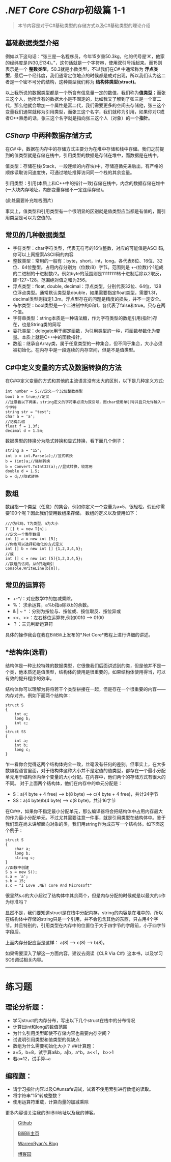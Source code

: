 # *.NET Core CSharp*初级篇 1-1

> 本节内容是对于C#基础类型的存储方式以及C#基础类型的理论介绍
## 基础数据类型介绍
例如以下这句话：“张三是一名程序员，今年15岁重50.3kg，他的代号是‘A’，他家的经纬度是(N30,E134)。”，这句话就是一个字符串，使用双引号括起来。而15则表示是一个 **整数类型**，50.3就是小数类型，不过我们在*C#* 中通常称为 **浮点类型**，最后一个经纬度，我们通常定位地点的时候都是成对出现，所以我们认为这二者是一个密不可分的结构，这种类型我们称为 **结构体类型(struct)**。

以上我所说的数据类型都是一个所含有信息量一定的数值，我们称为**值类型**；而张三这个人，他所含有的数据大小是不固定的，比如我又了解到了张三是一个富二代，那么他就会增加一个属性是富二代，我们需要更多的空间去存储他，张三这个变量我们通常就称为引用类型，而张三这个名字，我们就称为引用，如果你对C或者C++熟悉的话，张三这个名字就是指向张三这个人（对象）的一个**指针**。
## ***CSharp*** 中两种数据存储方式
在*C#* 中，数据在内存中的存储方式主要分为在堆中存储和栈中存储。我们之前提到的值类型就是存储在栈中，引用类型的数据是存储在堆中，而数据是在栈中。

值类型：存储在栈(Stack，一段连续的内存块)中，存储遵循先进后出，有严格的顺序读取访问速度快，可通过地址推算访问同一个栈的其余变量。

引用类型：引用(本质上和C++中的指针一致)存储在栈中，内含的数据存储在堆中(一大块内存地址，内部变量存储不一定连续存储)。

(此处需要补充堆栈图片)

事实上，值类型和引用类型有一个很明显的区别就是值类型应当都是有值的，而引用类型是可以为空值的。
## 常见的几种数据类型
- 字符类型：char字符类型，代表无符号的16位整数，对应的可能值是ASCⅡ码,你可以上网搜索ASCⅡ码的内容
- 整数类型：常用的一般有：byte，short，int，long。各代表8位、16位、32位、64位整型。占用内存分别为（位数/8）字节。范围则是 +-(位数)个1组成的二进制的十进制数/2。例如byte的范围则是11111111转十进制后除以2取反，即-127~128。范围绝对值之和为256。
- 浮点类型：float, double, decimal：浮点类型，分别代表32位、64位、128位浮点类型。通常默认类型是double，如果需要指定float类型，需要1.3f，decimal类型则指定1.3m。浮点型存在的问题是精度的损失，并不一定安全。
- 布尔类型：bool类型是一个二进制中的0和1，各代表了false和true。只存在两个值。
- 字符串类型：string本质是一种语法糖，作为字符类型的数组引用(指针)存在，也是String类的简写
- 委托类型：delegate用于绑定函数，为引用类型的一种，将函数参数化为变量。本质上就是C++中的函数指针。
- 数组：继承自Array类，属于任意类型的一种集合，但不同于集合，大小必须被初始化。在内存中是一段连续的内存空间，但是不是值类型。
## C#中定义变量的方式及数据转换的方法
在C#中定义变量的方式和其他的主流语言没有太大的区别，以下是几种定义方式:
``` CSharp
int number = 5;//定义一个32位整数类型
bool b = true;//定义
//注意看以下两条，string定义的字符串必须为双引号，而char使用单引号并且只允许输入一个字符
string str = "test";
char a = 'a';
//记得后缀
float f = 1.3f;
decimal d = 1.5m;
```
数据类型的转换分为隐式转换和显式转换，看下面几个例子：
``` CSharp
string a = "15";
int b = int.Parse(a);//显式转换
b = (int)a;//强制转换
b = Convert.ToInt32(a);//显式转换，较常用
double d = 1.5;
b = d;//隐式转换
```
## 数组
数组指一个类型（任意）的集合，例如你定义一个变量为a=5，很轻松，假设你需要100个呢？因此我们使用数组来存储。
数组的定义以及使用如下：
``` CSharp
///伪代码，T为类型，n为大小
T [] t = new T[n]；
//定义一个整型数组
int [] a = new int [5];
//你也可以选择初始化的方式定义
int [] b = new int [] {1,2,3,4,5};
//或
int [] c = new int [5]{1,2,3,4,5};
//数组的访问，从0开始索引
Console.WriteLine(b[0]);
```
## 常见的运算符
- +-*/：对应数学中的加减乘除。
- %： 求余运算，a%b指a除以b的余数。
- & | ~ ^ ：分别为按位与、按位或、按位取反、按位异或
- <<、>>：左右移位运算符,例如0010  -->  0100
- ？：三元判断运算符

具体的操作我会在我在BiliBili上发布的*.Net Core*教程上进行详细的讲述。
## *结构体(选看)
结构体是一种比较特殊的数据类型，它很像我们后面讲述到的类，但是他并不是一个类，他本质还是值类型，结构体的使用是很重要的，如果结构体使用得当，可以有效的提升程序的效率。

结构体你可以理解为将将若干个类型拼接在一起，但是存在一个很重要的内容——内存对齐。例如下面两个结构体：
```CSharp
struct S
{
    int a;
    long b;
    int c;
}
struct SS
{
    int a;
    int b;
    long c;
}
```
乍一看你会觉得这两个结构体完全一致，丝毫没有任何的差别。但事实上，在大多数编程语言里面，对于结构体这种大小并不是定值的值类型，都存在一个最小分配单元用于结构体内单个变量的大小分配。在内存中，他们两个的存储方式有很大的不同。
对于上面两个结构体，他们在内存中的单元分配是：
- S：a(4 byte + 4 free) --> b(8 byte) --> c(4 byte + 4 free)，共计24字节
- SS：a(4 byte)b(4 byte) --> c(8 byte)，共计16字节

在C#中，如果你不指定最小分配单元，那么编译器将会把结构体中占用内存最大的作为最小分配单元。不过尤其需要注意一件事，就是引用类型在结构体中。鉴于我们现在尚未讲解面向对象的类，我们用string作为成员写一个结构体。如下面这个例子：
``` CSharp
struct S
{
    char a;
    long b;
    string c;
}
//函数中创建
S s = new S();
s.a = 'a';
s.b = 15;
s.c = "I Love .NET Core And Microsoft"
```
很显然s.c的大小超过了结构体中其余两个，但是内存分配的时候就是以最大的c作为标准吗？

显然不是，我们要知道struct是在栈中分配内存，string的内容是在堆中的，所以在结构体中存储的string只是一个引用，并不会包含其他的东西，只占用4个字节。并且特别的，引用类型在内存中的位置位于大于四字节的字段前，小于四字节字段后。

上面内存分配应当是这样：
a(8) --> c(8) --> b(8)。

如果需要深入了解这一方面内容，建议去阅读《CLR Via C#》这本书，以及学习SOS调试相关内容。

***
# 练习题
## 理论分析题：
- 学习struct的内存分布，写出以下几个struct在栈中的分布情况
- 计算出int和long的数值范围
- 为什么引用类型即使不存储内容也需要内存空间？
- 试说明引用类型和值类型的优缺点
- 数组为什么需要初始化大小？
##计算题：
- a=5，b=8，试手算a&b，a|b，a^b，a<<1， b>>1
- 若a=12，试手算~a

## 编程题：
- 请学习指针内容以及C#unsafe调试，试着不使用索引进行数组的读取。
- 将字符串”15”转成整数？
- 使用运算符重载，计算向量的加减乘除



更多内容请关注我的BiliBili地址以及我的博客。
> [Github](https://github.com/StevenEco/.NetCoreGuide)
>
> [BiliBili主页](https://space.bilibili.com/33311288)
>
> [WarrenRyan's Blog](https://blog.tity.xyz)
>
> [博客园](https://cnblogs.com/warrenryan)
